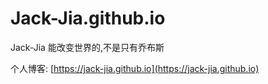 # Jack-Jia.github.io
Jack-Jia
能改变世界的,不是只有乔布斯

个人博客: [https://jack-jia.github.io](https://jack-jia.github.io) 
